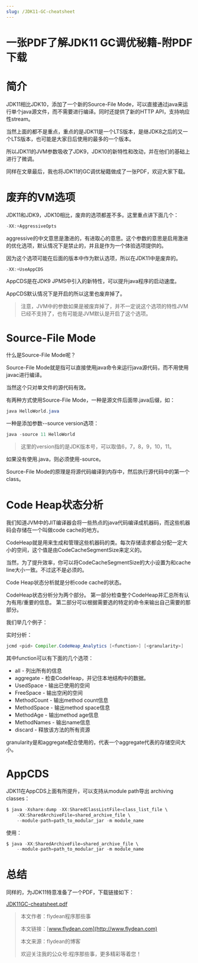 ```yaml
---
slug: /JDK11-GC-cheatsheet
---
```


# 一张PDF了解JDK11 GC调优秘籍-附PDF下载

# 简介

JDK11相比JDK10，添加了一个新的Source-File Mode，可以直接通过java来运行单个java源文件，而不需要进行编译。同时还提供了新的HTTP API，支持响应性stream。

当然上面的都不是重点，重点的是JDK11是一个LTS版本，是继JDK8之后的又一个LTS版本，也可能是大家日后使用的最多的一个版本。

所以JDK11的JVM参数吸收了JDK9，JDK10的新特性和改动，并在他们的基础上进行了微调。

同样在文章最后，我也将JDK11的GC调优秘籍做成了一张PDF，欢迎大家下载。

# 废弃的VM选项

JDK11和JDK9，JDK10相比，废弃的选项都差不多。这里重点讲下面几个：

~~~java
-XX:+AggressiveOpts
~~~

aggressive的中文意思是激进的，有进取心的意思。这个参数的意思是启用激进的优化选项，默认情况下是禁止的，并且是作为一个体验选项提供的。

因为这个选项可能在后面的版本中作为默认选项，所以在JDK11中是废弃的。

~~~java
-XX:+UseAppCDS
~~~

AppCDS是在JDK9 JPMS中引入的新特性，可以提升java程序的启动速度。

AppCDS默认情况下是开启的所以这里也废弃掉了。

> 注意，JVM中的参数如果是被废弃掉了，并不一定说这个选项的特性JVM已经不支持了，也有可能是JVM默认是开启了这个选项。

# Source-File Mode

什么是Source-File Mode呢？

Source-File Mode就是指可以直接使用java命令来运行java源代码，而不用使用javac进行编译。

当然这个只对单文件的源代码有效。

有两种方式使用Source-File Mode，一种是源文件后面带.java后缀，如：

~~~java
java HelloWorld.java
~~~

一种是添加参数--source version选项：

~~~java
java -source 11 HelloWorld
~~~

> 这里的version指的是JDK版本号，可以取值6，7，8，9，10，11。

如果没有使用.java，则必须使用-source。

Source-File Mode的原理是将源代码编译到内存中，然后执行源代码中的第一个class。

# Code Heap状态分析

我们知道JVM中的JIT编译器会将一些热点的java代码编译成机器码，而这些机器码会存储在一个叫做code cache的地方。

CodeHeap就是用来生成和管理这些机器码的类。每次存储请求都会分配一定大小的空间，这个值是由CodeCacheSegmentSize来定义的。

当然，为了提升效率，你可以将CodeCacheSegmentSize的大小设置为和cache line大小一致。不过这不是必须的。

Code Heap状态分析就是分析code cache的状态。

CodeHeap状态分析分为两个部分。 第一部分检查整个CodeHeap并汇总所有认为有用/重要的信息。 第二部分可以根据需要选的特定的命令来输出自己需要的那部分。 

我们举几个例子：

实时分析：

~~~java
jcmd <pid> Compiler.CodeHeap_Analytics [<function>] [<granularity>]
~~~

其中function可以有下面的几个选项：

* all - 列出所有的信息
* aggregate - 检查CodeHeap，并记住本地结构中的数据。
* UsedSpace - 输出已使用的空间
* FreeSpace - 输出空闲的空间
* MethodCount - 输出method count信息
* MethodSpace - 输出method space信息
* MethodAge - 输出method age信息
* MethodNames - 输出name信息
* discard - 释放该方法的所有资源

granularity是和aggregate配合使用的，代表一个aggregate代表的存储空间大小。

# AppCDS

JDK11在AppCDS上面有所提升，可以支持从module path导出 archiving classes：

~~~java
$ java -Xshare:dump -XX:SharedClassListFile=class_list_file \
    -XX:SharedArchiveFile=shared_archive_file \
    --module-path=path_to_modular_jar -m module_name
~~~

使用：

~~~java
$ java -XX:SharedArchiveFile=shared_archive_file \
    --module-path=path_to_modular_jar -m module_name
~~~

# 总结

同样的，为JDK11特意准备了一个PDF，下载链接如下：

[JDK11GC-cheatsheet.pdf](https://github.com/ddean2009/www.flydean.com/blob/master/cheatSheet/JDK11GC-cheatsheet.pdf)

> 本文作者：flydean程序那些事
> 
> 本文链接：[www.flydean.com](http://www.flydean.com)
> 
> 本文来源：flydean的博客
> 
> 欢迎关注我的公众号:程序那些事，更多精彩等着您！
